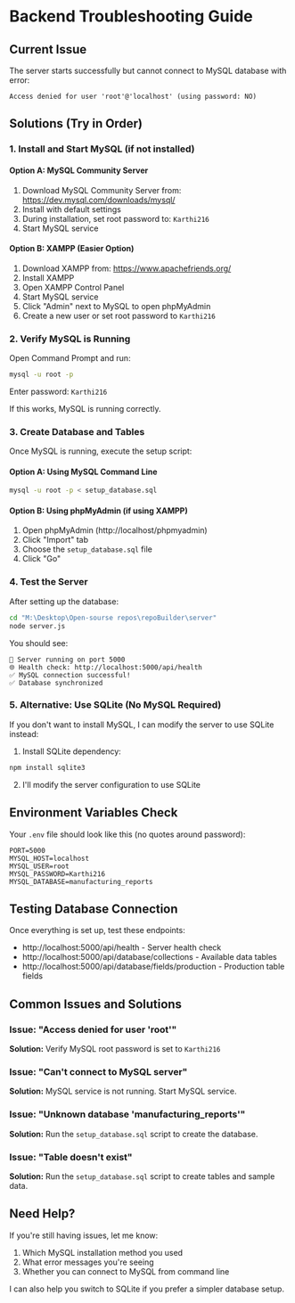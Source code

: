 # Backend Troubleshooting Guide

## Current Issue
The server starts successfully but cannot connect to MySQL database with error:
```
Access denied for user 'root'@'localhost' (using password: NO)
```

## Solutions (Try in Order)

### 1. Install and Start MySQL (if not installed)

#### Option A: MySQL Community Server
1. Download MySQL Community Server from: https://dev.mysql.com/downloads/mysql/
2. Install with default settings
3. During installation, set root password to: `Karthi216`
4. Start MySQL service

#### Option B: XAMPP (Easier Option)
1. Download XAMPP from: https://www.apachefriends.org/
2. Install XAMPP
3. Open XAMPP Control Panel
4. Start MySQL service
5. Click "Admin" next to MySQL to open phpMyAdmin
6. Create a new user or set root password to `Karthi216`

### 2. Verify MySQL is Running
Open Command Prompt and run:
```bash
mysql -u root -p
```
Enter password: `Karthi216`

If this works, MySQL is running correctly.

### 3. Create Database and Tables
Once MySQL is running, execute the setup script:

#### Option A: Using MySQL Command Line
```bash
mysql -u root -p < setup_database.sql
```

#### Option B: Using phpMyAdmin (if using XAMPP)
1. Open phpMyAdmin (http://localhost/phpmyadmin)
2. Click "Import" tab
3. Choose the `setup_database.sql` file
4. Click "Go"

### 4. Test the Server
After setting up the database:

```bash
cd "M:\Desktop\Open-sourse repos\repoBuilder\server"
node server.js
```

You should see:
```
🚀 Server running on port 5000
🌐 Health check: http://localhost:5000/api/health
✅ MySQL connection successful!
✅ Database synchronized
```

### 5. Alternative: Use SQLite (No MySQL Required)

If you don't want to install MySQL, I can modify the server to use SQLite instead:

1. Install SQLite dependency:
```bash
npm install sqlite3
```

2. I'll modify the server configuration to use SQLite

## Environment Variables Check

Your `.env` file should look like this (no quotes around password):
```
PORT=5000
MYSQL_HOST=localhost
MYSQL_USER=root
MYSQL_PASSWORD=Karthi216
MYSQL_DATABASE=manufacturing_reports
```

## Testing Database Connection

Once everything is set up, test these endpoints:
- http://localhost:5000/api/health - Server health check
- http://localhost:5000/api/database/collections - Available data tables
- http://localhost:5000/api/database/fields/production - Production table fields

## Common Issues and Solutions

### Issue: "Access denied for user 'root'"
**Solution:** Verify MySQL root password is set to `Karthi216`

### Issue: "Can't connect to MySQL server"
**Solution:** MySQL service is not running. Start MySQL service.

### Issue: "Unknown database 'manufacturing_reports'"
**Solution:** Run the `setup_database.sql` script to create the database.

### Issue: "Table doesn't exist"
**Solution:** Run the `setup_database.sql` script to create tables and sample data.

## Need Help?
If you're still having issues, let me know:
1. Which MySQL installation method you used
2. What error messages you're seeing
3. Whether you can connect to MySQL from command line

I can also help you switch to SQLite if you prefer a simpler database setup.
